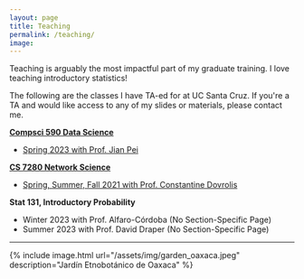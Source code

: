 ```yaml
---
layout: page
title: Teaching
permalink: /teaching/
image:
---
```


Teaching is arguably the most impactful part of my graduate training.
I love teaching introductory statistics!

The following are the classes I have TA-ed for at UC Santa Cruz.
If you're a TA and would like access to any of my slides or materials, please contact me.

**[Compsci 590 Data Science](https://sites.google.com/view/intro2ds/home)**

* [Spring 2023 with Prof. Jian Pei](https://scholar.google.com/citations?user=zIMEVKsAAAAJ&hl=en)

**[CS 7280 Network Science](https://faculty.cc.gatech.edu/~dovrolis/Courses/NetSci/)**

* [Spring, Summer, Fall 2021 with Prof. Constantine Dovrolis](https://scholar.google.com/citations?user=sfuwsSwAAAAJ&hl=en)

**Stat 131, Introductory Probability**

* Winter 2023 with Prof. Alfaro-Córdoba (No Section-Specific Page)
* Summer 2023 with Prof. David Draper (No Section-Specific Page)

***

{% include image.html url="/assets/img/garden_oaxaca.jpeg" description="Jardín Etnobotánico de Oaxaca" %}

